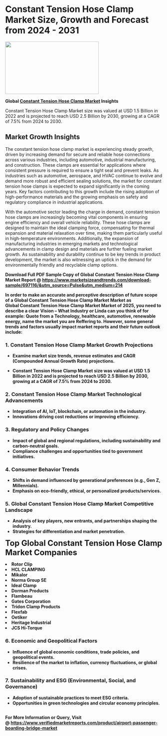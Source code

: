 <H1>Constant Tension Hose Clamp Market Size, Growth and Forecast from 2024 - 2031</H1><img class="aligncenter size-medium wp-image-584254" src="https://thirdeyenews.in/wp-content/uploads/2024/09/Global-Market-Research-300x168.jpeg" alt="" width="300" height="168" /><p><strong>Global&nbsp;<a href="https://www.marketsizeandtrends.com/download-sample/697116/&amp;utm_source=Pulse&amp;utm_medium=214">Constant Tension Hose Clamp Market</a> Insights</strong></p><p>Constant Tension Hose Clamp Market size was valued at USD 1.5 Billion in 2022 and is projected to reach USD 2.5 Billion by 2030, growing at a CAGR of 7.5% from 2024 to 2030.</p><p><h2>Market Growth Insights</h2> <p>The constant tension hose clamp market is experiencing steady growth, driven by increasing demand for secure and reliable hose connections across various industries, including automotive, industrial manufacturing, and construction. These clamps are essential for applications where consistent pressure is required to ensure a tight seal and prevent leaks. As industries such as automotive, aerospace, and HVAC continue to evolve and demand more robust and efficient sealing solutions, the market for constant tension hose clamps is expected to expand significantly in the coming years. Key factors contributing to this growth include the rising adoption of high-performance materials and the growing emphasis on safety and regulatory compliance in industrial applications.</p> <p><strong></strong></p> <p>With the automotive sector leading the charge in demand, constant tension hose clamps are increasingly becoming vital components in ensuring engine efficiency and overall vehicle reliability. These hose clamps are designed to maintain the ideal clamping force, compensating for thermal expansion and material relaxation over time, making them particularly useful in high-temperature environments. Additionally, the expansion of manufacturing industries in emerging markets and technological advancements in clamp design and materials are further fueling market growth. As sustainability and durability continue to be key trends in product development, the market is also witnessing an uptick in the demand for environmentally friendly and recyclable clamp options.</p> <p><strong></p><p><span class=""><strong>Download Full PDF Sample Copy of Global Constant Tension Hose Clamp Market Report</strong> @ <a href="https://www.marketsizeandtrends.com/download-sample/697116/&amp;utm_source=Pulse&amp;utm_medium=214" target="_blank">https://www.marketsizeandtrends.com/download-sample/697116/&amp;utm_source=Pulse&amp;utm_medium=214</a></span></p><p>In order to make an accurate and perceptive description of future scope of a Global&nbsp;Constant Tension Hose Clamp Market Market as Global&nbsp;Constant Tension Hose Clamp Market Market of 2025, you need to describe a clear Vision &ndash; What Industry or Linda can you think of for example: Quote from a Technology, healthcare, automotive, renewable energy, name the market you are Reffering to. However, some general trends and factors usually impact market reports and their future outlook include:</p><h3>1.&nbsp;<strong>Constant Tension Hose Clamp Market Growth Projections</strong></h3><ul><li>Examine market size trends, revenue estimates and CAGR (Compounded Annual Growth Rate) projections.</li><li><p>Constant Tension Hose Clamp Market size was valued at USD 1.5 Billion in 2022 and is projected to reach USD 2.5 Billion by 2030, growing at a CAGR of 7.5% from 2024 to 2030.</p></li></ul><h3>2.&nbsp;<strong>Constant Tension Hose Clamp Market Technological Advancements</strong></h3><ul><li>Integration of AI, IoT, blockchain, or automation in the industry.</li><li>Innovations driving cost reductions or improving efficiency.</li></ul><h3>3.&nbsp;<strong>Regulatory and Policy Changes</strong></h3><ul><li>Impact of global and regional regulations, including sustainability and carbon-neutral goals.</li><li>Compliance challenges and opportunities tied to government initiatives.</li></ul><h3>4.&nbsp;<strong>Consumer Behavior Trends</strong></h3><ul><li>Shifts in demand influenced by generational preferences (e.g., Gen Z, Millennials).</li><li>Emphasis on eco-friendly, ethical, or personalized products/services.</li></ul><h3>5.&nbsp;<strong>Global Constant Tension Hose Clamp Market Competitive Landscape</strong></h3><ul><li>Analysis of key players, new entrants, and partnerships shaping the industry.</li><li>Strategies for differentiation and market penetration.</li></ul><p data-pm-slice="1 1 []"><span style="color: inherit; font-family: inherit; font-size: 25px;">Top Global Constant Tension Hose Clamp Market Companies</span></p><div class="" data-test-id=""><p><li>Rotor Clip</li><li> HCL CLAMPING</li><li> Mikalor</li><li> Norma Group SE</li><li> Ideal Clamp</li><li> Dorman Products</li><li> Flambeau</li><li> Gates Corporation</li><li> Tridon Clamp Products</li><li> Flexfab</li><li> Oetiker</li><li> Heritage Industrial</li><li> JCS Hi-Torque</li></p></div><h3>6.&nbsp;<strong>Economic and Geopolitical Factors</strong></h3><ul><li>Influence of global economic conditions, trade policies, and geopolitical events.</li><li>Resilience of the market to inflation, currency fluctuations, or global crises.</li></ul><h3>7.&nbsp;<strong>Sustainability and ESG (Environmental, Social, and Governance)</strong></h3><ul><li>Adoption of sustainable practices to meet ESG criteria.</li><li>Opportunities in green technologies and circular economy principles.</li></ul><h2><strong style="font-size: 14px;">For More Information or Query, Visit @&nbsp;</strong><a style="background-color: #ffffff; font-size: 14px;" href="https://www.marketsizeandtrends.com/report/constant-tension-hose-clamp-market/" target="_blank">https://www.verifiedmarketreports.com/product/airport-passenger-boarding-bridge-market</a></h2>
